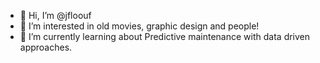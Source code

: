 - 👋 Hi, I’m @jfloouf
- 👀 I’m interested in old movies, graphic design and people!
- 🌱 I’m currently learning about Predictive maintenance with data driven approaches.

<!---
jfloouf/jfloouf is a ✨ special ✨ repository because its `README.md` (this file) appears on your GitHub profile.
You can click the Preview link to take a look at your changes.
--->
